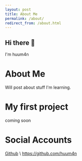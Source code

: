 ```yaml
---
layout: post
title: About Me
permalink: /about/
redirect_from: /about.html
---
```


## Hi there 👋
I'm huum4n

# About Me
Will post about stuff I'm learning.

# My first project
coming soon


# Social Accounts
[Github](#) \ https://github.com/huum4n
